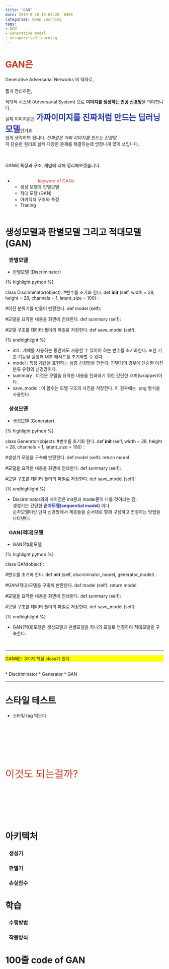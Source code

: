 ```yaml
---
title: "GAN"
date: 2019-8-20 15:09:28 -0400
categories: Deep Learning
tags:
- GAN
- Generative model
- unsupervised learning
---
```


# <span style="color:#C83821">GAN은</span><br>
Generative Adversarial Networks 의 약자로,<br><br> 
짧게 정리하면,<br>

적대적 시스템 (Adversarial System) 으로 **이미지를 생성하는 인공 신경망**을 의미합니다.<br>
실제 이미지같은 <span style="color:#2539A6; font-size: 1.6rem;">**가짜이미지를 진짜처럼 만드는 딥러닝 모델**</span>인거죠.<br>
쉽게 생각하면 됩니다. *진짜같은 가짜 이미지를 만드는 신경망.* <br>
이 단순한 원리로 실제 다양한 문제를 해결하는데 엄청나게 많이 쓰입니다.

<br><br>
GAN의 특징과 구조, 개념에 대해 정리해보겠습니다.
<br><br>
* <span style="color:#C83821; padding-left:5rem;">keyword of GANs</span>
  * 생성 모델과 판별모델
  * 적대 모델 (GAN)
  * 아키텍처 구조와 특징
  * Traning
<br><br>

# 생성모델과 판별모델 그리고 적대모델(GAN)
### &nbsp;&nbsp;&nbsp;판별모델
* 판별모델 (Discriminator)

{% highlight python %}

class Discriminator(object):
  #변수를 초기화 한다.
  def __init__ (self, width = 28, height = 28, channels = 1, latent_size = 100) :

  #이진 분류기를 만들어 반환한다.
  def model (self):

  #모델을 요약한 내용을 화면에 인쇄한다.
  def summary (self):

  #모델 구조를 데이터 폴더의 파일로 저장한다.
  def save_model (self):

{% endhighlight %}
 * init : 개체를 사용하는 동안에도 사용할 수 있어야 하는 변수를 초기화한다. 또한 기본 기능을 실행해 내부 메서드를 초기화할 수 있다.
 * model : 특정 계급을 표현하는 심층 신경망을 만든다. 판별기의 경우에 단순한 이진 분류 유형의 신경망이다.
 * summary : 이것은 모델을 요약한 내용을 인쇄하기 위한 간단한 래퍼(wrapper)이다.
 * save_model : 이 함수는 모델 구조의 사진을 저장한다. 이 경우에는 .png 형식을 사용한다.



### &nbsp;&nbsp;&nbsp;생성모델
* 생성모델 (Generator)

{% highlight python %}

class Generator(object):
  #변수를 초기화 한다.
  def __init__ (self, width = 28, height = 28, channels = 1, latent_size = 100) :

  #생성기 모델을 구축해 반환한다.
  def model (self):
      return model

  #모델을 요약한 내용을 화면에 인쇄한다.
  def summary (self):

  #모델 구조를 데이터 폴더의 파일로 저장한다.
  def save_model (self):

{% endhighlight %}

 * Discirminator와의 차이점은 init문과 model문이 다를 것이라는 점.<br>
 생성기는 간단한 <span style="color:#2539A6">**순차모델(sequential model)**</span> 이다.<br>
 순차모델이란 단지 신경망에서 계층들을 순서대로 함께 구성하고 연결하는 방법을 나타낸다.

### &nbsp;&nbsp;&nbsp;GAN(적대)모델
* GAN(적대)모델

{% highlight python %}

class GAN(object):

  #변수를 초기화 한다.
  def __init__ (self, discriminator_model, generator_model) :

  #GAN(적대)모델을 구축해 반환한다.
  def model (self):
      return model

  #모델을 요약한 내용을 화면에 인쇄한다.
  def summary (self):

  #모델 구조를 데이터 폴더의 파일로 저장한다.
  def save_model (self):

{% endhighlight %}

* <p style="font-size=1.8rem;">GAN(적대)모델은 생성모델과 판별모델을 하나의 모델로 연결하여 적대모델을 구축한다.</p>
 <br>

___

<p style="font-size=2rem; background-color:yellow">
GAN에는 3가지 핵심 class가 있다.</p><br>
 * Disciriminator
 * Generator
 * GAN

___

# 스타일 테스트
* 스타일 tag 먹는다
<style type="text/css">여기부터 스타일 먹인다
.description {
 padding-left: 2rem;
 border-top: 1px solid #CAC9C5;
 color:green;
}
</style>

<p style="color:#C83821; font-size:2rem; line-height: 2rem; font-weight: normal; margin-top: 10rem; margin-bottom: 10rem;">
이것도 되는걸까?
</p>

# 아키텍처
### &nbsp;&nbsp;&nbsp;생성기
### &nbsp;&nbsp;&nbsp;판별기
### &nbsp;&nbsp;&nbsp;손실함수
# 학습
### &nbsp;&nbsp;&nbsp;수행방법
### &nbsp;&nbsp;&nbsp;작동방식
# 100줄 code of GAN

